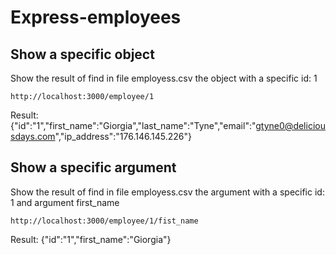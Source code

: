 # Express-employees

## Show a specific object 

Show the result of find in file employess.csv the object with a specific id: 1
```
http://localhost:3000/employee/1
```
Result:  {"id":"1","first_name":"Giorgia","last_name":"Tyne","email":"gtyne0@deliciousdays.com","ip_address":"176.146.145.226"}


## Show a specific argument

Show the result of find in file employess.csv the argument with a specific id: 1 and argument first_name
```
http://localhost:3000/employee/1/fist_name
```
Result: {"id":"1","first_name":"Giorgia"}